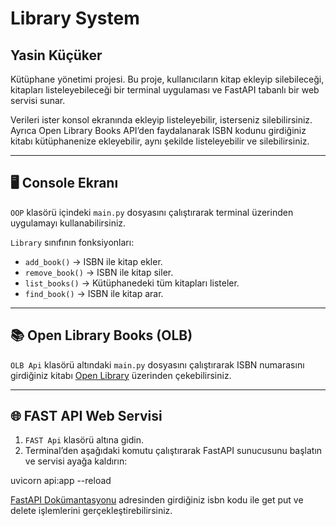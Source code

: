 # Library System
## Yasin Küçüker

Kütüphane yönetimi projesi. Bu proje, kullanıcıların kitap ekleyip silebileceği, kitapları listeleyebileceği bir terminal uygulaması ve FastAPI tabanlı bir web servisi sunar.  

Verileri ister konsol ekranında ekleyip listeleyebilir, isterseniz silebilirsiniz. Ayrıca Open Library Books API’den faydalanarak ISBN kodunu girdiğiniz kitabı kütüphanenize ekleyebilir, aynı şekilde listeleyebilir ve silebilirsiniz.

---

## 🖥 Console Ekranı

`OOP` klasörü içindeki `main.py` dosyasını çalıştırarak terminal üzerinden uygulamayı kullanabilirsiniz.

`Library` sınıfının fonksiyonları:

- `add_book()` → ISBN ile kitap ekler.  
- `remove_book()` → ISBN ile kitap siler.  
- `list_books()` → Kütüphanedeki tüm kitapları listeler.  
- `find_book()` → ISBN ile kitap arar.

---

## 📚 Open Library Books (OLB)

`OLB Api` klasörü altındaki `main.py` dosyasını çalıştırarak ISBN numarasını girdiğiniz kitabı [Open Library](https://openlibrary.org/) üzerinden çekebilirsiniz.

---

## 🌐 FAST API Web Servisi

1. `FAST Api` klasörü altına gidin.  
2. Terminal’den aşağıdaki komutu çalıştırarak FastAPI sunucusunu başlatın ve servisi ayağa kaldırın:

uvicorn api:app --reload

[FastAPI Dokümantasyonu](http://127.0.0.1:8000/docs) adresinden girdiğiniz isbn kodu ile get put ve delete işlemlerini gerçekleştirebilirsiniz.

